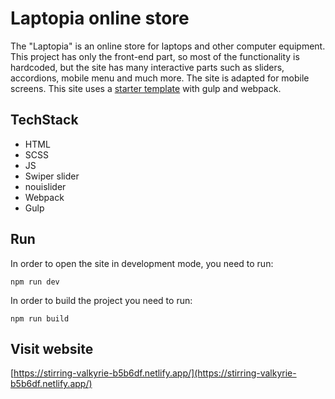 # Laptopia online store

The "Laptopia" is an online store for laptops and other computer equipment. This project has only the front-end part, so most of the functionality is hardcoded, but the site has many interactive parts such as sliders, accordions, mobile menu and much more. The site is adapted for mobile screens.
This site uses a [starter template](https://template.fls.guru/) with gulp and webpack.

## TechStack

 - HTML
 - SCSS
 - JS
 - Swiper slider
 - nouislider
 - Webpack
 - Gulp

## Run
In order to open the site in development mode, you need to run:

    npm run dev
In order to build the project you need to run:

    npm run build

## Visit website
[https://stirring-valkyrie-b5b6df.netlify.app/](https://stirring-valkyrie-b5b6df.netlify.app/)